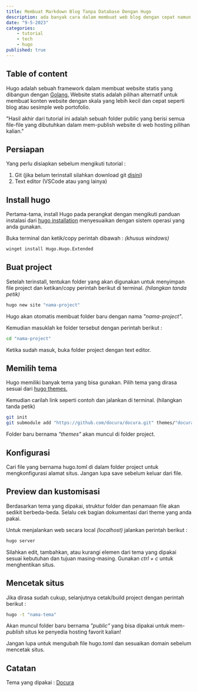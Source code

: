 ```yaml
---
title: Membuat Markdown Blog Tanpa Database Dengan Hugo
description: ada banyak cara dalam membuat web blog dengan cepat namun kali ini kita akan menggunakan hugo
date: "9-5-2023"
categories:
    - tutorial
    - tech
    - hugo
published: true
---
```


## Table of content

Hugo adalah sebuah framework dalam membuat website statis yang dibangun dengan [Golang.](https://go.dev/learn/) Website statis adalah pilihan alternatif untuk membuat konten website dengan skala yang lebih kecil dan cepat seperti blog atau sesimple web portofolio.

"Hasil akhir dari tutorial ini adalah sebuah folder public yang berisi semua file-file yang dibutuhkan dalam mem-publish website di web hosting pilihan kalian."

## Persiapan

Yang perlu disiapkan sebelum mengikuti tutorial :

1. Git (jika belum terinstall silahkan download git [disini](https://git-scm.com/downloads))
2. Text editor (VSCode atau yang lainya)

## Install hugo

Pertama-tama, install Hugo pada perangkat dengan mengikuti panduan instalasi dari [hugo installation](https://gohugo.io/getting-started/installing/) menyesuaikan dengan sistem operasi yang anda gunakan.

Buka terminal dan ketik/copy perintah dibawah : _(khusus windows)_

```bash
winget install Hugo.Hugo.Extended
```

## Buat project

Setelah terinstall, tentukan folder yang akan digunakan untuk menyimpan file project dan ketikan/copy perintah berikut di terminal. _(hilangkan tanda petik)_

```bash
hugo new site "nama-project"
```

Hugo akan otomatis membuat folder baru dengan nama _"nama-project"_.

Kemudian masuklah ke folder tersebut dengan perintah berikut :

```bash
cd "nama-project"
```

Ketika sudah masuk, buka folder project dengan text editor.

## Memilih tema

Hugo memiliki banyak tema yang bisa gunakan. Pilih tema yang dirasa sesuai dari [hugo themes.](https://themes.gohugo.io/)

Kemudian carilah link seperti contoh dan jalankan di terminal. (hilangkan tanda petik)

```bash
git init
git submodule add "https://github.com/docura/docura.git" themes/"docura"
```

Folder baru bernama _"themes"_ akan muncul di folder project.

## Konfigurasi

Cari file yang bernama hugo.toml di dalam folder project untuk mengkonfigurasi alamat situs. Jangan lupa save sebelum keluar dari file.

## Preview dan kustomisasi

Berdasarkan tema yang dipakai, struktur folder dan penamaan file akan sedikit berbeda-beda. Selalu cek bagian dokumentasi dari theme yang anda pakai.

Untuk menjalankan web secara local _(localhost)_ jalankan perintah berikut :

```bash
hugo server
```

Silahkan edit, tambahkan, atau kurangi elemen dari tema yang dipakai sesuai kebutuhan dan tujuan masing-masing. Gunakan _ctrl + c_ untuk menghentikan situs.

## Mencetak situs

Jika dirasa sudah cukup, selanjutnya cetak/build project dengan perintah berikut :

```bash
hugo -t "nama-tema"
```

Akan muncul folder baru bernama _"public"_ yang bisa dipakai untuk mem-_publish_ situs ke penyedia hosting favorit kalian!

Jangan lupa untuk mengubah file hugo.toml dan sesuaikan domain sebelum mencetak situs.

## Catatan

Tema yang dipakai : [Docura](https://themes.gohugo.io/themes/docura/)
